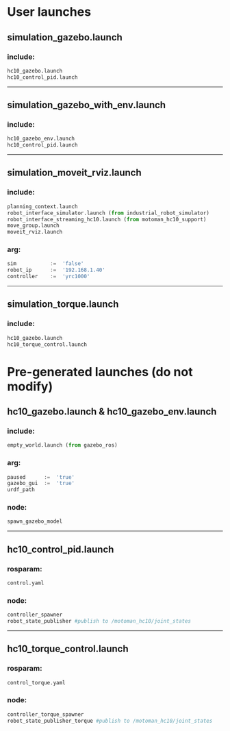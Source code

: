 # User launches
## simulation_gazebo.launch
### include:
```py
hc10_gazebo.launch
hc10_control_pid.launch
```

___
## simulation_gazebo_with_env.launch
### include:
```py
hc10_gazebo_env.launch
hc10_control_pid.launch
```

___
## simulation_moveit_rviz.launch
### include:
```py
planning_context.launch
robot_interface_simulator.launch (from industrial_robot_simulator)
robot_interface_streaming_hc10.launch (from motoman_hc10_support)
move_group.launch
moveit_rviz.launch
```
### arg:
```py
sim           :=  'false'
robot_ip      :=  '192.168.1.40'
controller    :=  'yrc1000'
```

___
## simulation_torque.launch
### include:
```py
hc10_gazebo.launch
hc10_torque_control.launch
```
# Pre-generated launches (do not modify)
## hc10_gazebo.launch & hc10_gazebo_env.launch
### include:
```py
empty_world.launch (from gazebo_ros)
```
### arg:
```py
paused      :=  'true'
gazebo_gui  :=  'true'
urdf_path
```
### node:
```py
spawn_gazebo_model
```

___
## hc10_control_pid.launch
### rosparam:
```py
control.yaml
```
### node:
```py
controller_spawner
robot_state_publisher #publish to /motoman_hc10/joint_states
```

___
## hc10_torque_control.launch
### rosparam:
```py
control_torque.yaml
```
### node:
```py
controller_torque_spawner
robot_state_publisher_torque #publish to /motoman_hc10/joint_states
```